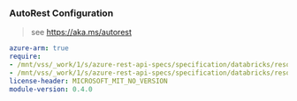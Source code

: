 ### AutoRest Configuration

> see https://aka.ms/autorest

``` yaml
azure-arm: true
require:
- /mnt/vss/_work/1/s/azure-rest-api-specs/specification/databricks/resource-manager/readme.md
- /mnt/vss/_work/1/s/azure-rest-api-specs/specification/databricks/resource-manager/readme.go.md
license-header: MICROSOFT_MIT_NO_VERSION
module-version: 0.4.0
```